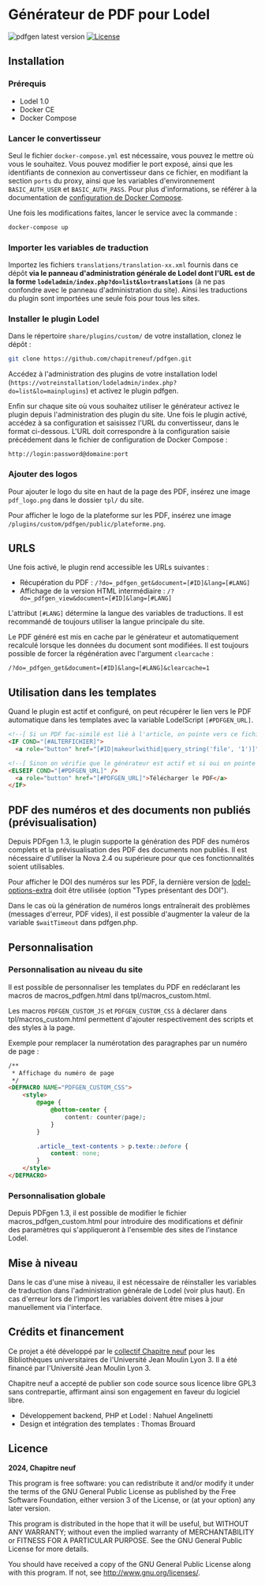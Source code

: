 # Générateur de PDF pour Lodel

![pdfgen latest version](https://img.shields.io/github/v/tag/chapitreneuf/pdfgen?color=blue&style=flat-square) [![License](https://img.shields.io/github/license/chapitreneuf/pdfgen?color=blue&style=flat-square)](https://github.com/chapitreneuf/pdfgen/blob/master/LICENSE)

## Installation

### Prérequis

* Lodel 1.0
* Docker CE
* Docker Compose

### Lancer le convertisseur

Seul le fichier `docker-compose.yml` est nécessaire, vous pouvez le mettre où vous le souhaitez.
Vous pouvez modifier le port exposé, ainsi que les identifiants de connexion au convertisseur dans ce fichier, en modifiant la section `ports` du proxy, ainsi que les variables d'environnement `BASIC_AUTH_USER` et `BASIC_AUTH_PASS`.
Pour plus d'informations, se référer à la documentation de [configuration de Docker Compose](https://docs.docker.com/compose/compose-file/).

Une fois les modifications faites, lancer le service avec la commande :

```bash
docker-compose up
```

### Importer les variables de traduction

Importez les fichiers `translations/translation-xx.xml` fournis dans ce dépôt **via le panneau d'administration générale de Lodel dont l'URL est de la forme `lodeladmin/index.php?do=list&lo=translations`** (à ne pas confondre avec le panneau d'administration du site). Ainsi les traductions du plugin sont importées une seule fois pour tous les sites.

### Installer le plugin Lodel

Dans le répertoire `share/plugins/custom/` de votre installation, clonez le dépôt :

```bash
git clone https://github.com/chapitreneuf/pdfgen.git
```

Accédez à l'administration des plugins de votre installation lodel (`https://votreinstallation/lodeladmin/index.php?do=list&lo=mainplugins`) et activez le plugin pdfgen.

Enfin sur chaque site où vous souhaitez utiliser le générateur activez le plugin depuis l'administration des plugin du site. Une fois le plugin activé, accédez à sa configuration et saisissez l'URL du convertisseur, dans le format ci-dessous. L'URL doit correspondre à la configuration saisie précédement dans le fichier de configuration de Docker Compose :

```
http://login:password@domaine:port
```

### Ajouter des logos

Pour ajouter le logo du site en haut de la page des PDF, insérez une image `pdf_logo.png` dans le dossier `tpl/` du site.

Pour afficher le logo de la plateforme sur les PDF, insérez une image `/plugins/custom/pdfgen/public/plateforme.png`.

## URLS

Une fois activé, le plugin rend accessible les URLs suivantes :

* Récupération du PDF : `/?do=_pdfgen_get&document=[#ID]&lang=[#LANG]`
* Affichage de la version HTML intermédiaire : `/?do=_pdfgen_view&document=[#ID]&lang=[#LANG]`

L'attribut `[#LANG]` détermine la langue des variables de traductions. Il est recommandé de toujours utiliser la langue principale du site.

Le PDF généré est mis en cache par le générateur et automatiquement recalculé lorsque les données du document sont modifiées. Il est toujours possible de forcer la régénération avec l'argument `clearcache` :

`/?do=_pdfgen_get&document=[#ID]&lang=[#LANG]&clearcache=1`

## Utilisation dans les templates

Quand le plugin est actif et configuré, on peut récupérer le lien vers le PDF automatique dans les templates avec la variable LodelScript `[#PDFGEN_URL]`.

```html
<!--[ Si un PDF fac-similé est lié à l'article, on pointe vers ce fichier ]-->
<IF COND="[#ALTERFICHIER]">
  <a role="button" href="[#ID|makeurlwithid|query_string('file', '1')]">Télécharger le PDF</a>

<!--[ Sinon on vérifie que le générateur est actif et si oui on pointe vers le PDF automatique ]-->
<ELSEIF COND="[#PDFGEN_URL]" />
  <a role="button" href="[#PDFGEN_URL]">Télécharger le PDF</a>
</IF>
```

## PDF des numéros et des documents non publiés (prévisualisation)

Depuis PDFgen 1.3, le plugin supporte la génération des PDF des numéros complets et la prévisualisation des PDF des documents non publiés. Il est nécessaire d'utiliser la Nova 2.4 ou supérieure pour que ces fonctionnalités soient utilisables.

Pour afficher le DOI des numéros sur les PDF, la dernière version de [lodel-options-extra](https://github.com/chapitreneuf/lodel-options-extra) doit être utilisée (option "Types présentant des DOI").

Dans le cas où la génération de numéros longs entraînerait des problèmes (messages d'erreur, PDF vides), il est possible d'augmenter la valeur de la variable `$waitTimeout` dans pdfgen.php.

## Personnalisation

### Personnalisation au niveau du site

Il est possible de personnaliser les templates du PDF en redéclarant les macros de macros_pdfgen.html dans tpl/macros_custom.html.

Les macros `PDFGEN_CUSTOM_JS` et `PDFGEN_CUSTOM_CSS` à déclarer dans tpl/macros_custom.html permettent d'ajouter respectivement des scripts et des styles à la page.

Exemple pour remplacer la numérotation des paragraphes par un numéro de page :

```html
/**
 * Affichage du numéro de page
 */
<DEFMACRO NAME="PDFGEN_CUSTOM_CSS">
	<style>
		@page {
			@bottom-center {
				content: counter(page);
			}
		}

		.article__text-contents > p.texte::before {
			content: none;
		}
	</style>
</DEFMACRO>
```

### Personnalisation globale

Depuis PDFgen 1.3, il est possible de modifier le fichier macros_pdfgen_custom.html pour introduire des modifications et définir des paramètres qui s'appliqueront à l'ensemble des sites de l'instance Lodel.

## Mise à niveau

Dans le cas d'une mise à niveau, il est nécessaire de réinstaller les variables de traduction dans l'administration générale de Lodel (voir plus haut). En cas d'erreur lors de l'import les variables doivent être mises à jour manuellement via l'interface.

## Crédits et financement

Ce projet a été développé par le [collectif Chapitre neuf](https://chapitre9.org) pour les Bibliothèques universitaires de l'Université Jean Moulin Lyon 3. Il a été financé par l'Université Jean Moulin Lyon 3. 

Chapitre neuf a accepté de publier son code source sous licence libre GPL3 sans contrepartie, affirmant ainsi son engagement en faveur du logiciel libre.

* Développement backend, PHP et Lodel : Nahuel Angelinetti
* Design et intégration des templates : Thomas Brouard

## Licence

**2024, Chapitre neuf**

This program is free software: you can redistribute it and/or modify it under the terms of the GNU General Public License as published by the Free Software Foundation, either version 3 of the License, or (at your option) any later version.

This program is distributed in the hope that it will be useful, but WITHOUT ANY WARRANTY; without even the implied warranty of MERCHANTABILITY or FITNESS FOR A PARTICULAR PURPOSE. See the GNU General Public License for more details.

You should have received a copy of the GNU General Public License along with this program. If not, see http://www.gnu.org/licenses/.